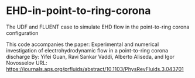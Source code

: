# EHD-in-point-to-ring-corona
The UDF and FLUENT case to simulate EHD flow in the point-to-ring corona configuration

This code accompanies the paper:
Experimental and numerical investigation of electrohydrodynamic flow in a point-to-ring corona discharge
By: Yifei Guan, Ravi Sankar Vaddi, Alberto Aliseda, and Igor Novosselov
URL: https://journals.aps.org/prfluids/abstract/10.1103/PhysRevFluids.3.043701

